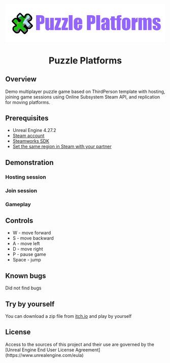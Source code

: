 <p align="center">
	<img src="Images/Splash.png" alt="Puzzle Platforms logo">
</p>
<h1 align="center">Puzzle Platforms</h1>

<h2>Overview</h2>
Demo multiplayer puzzle game based on ThirdPerson template with hosting, joining game sessions using Online Subsystem Steam API, and replication for moving platforms.

<h2>Prerequisites</h2>
<ul>
	<li>Unreal Engine 4.27.2
	<li><a href="https://store.steampowered.com/login/">Steam account</a>
	<li><a href="https://docs.unrealengine.com/4.27/en-US/ProgrammingAndScripting/Online/Steam/">Steamworks SDK</a>
	<li><a href="https://youtu.be/OjXTvY-PXxM">Set the same region in Steam with your partner</a>
</ul>

<h2>Demonstration</h2>
<h3>Hosting session</h2>
<h3>Join session</h2>
<h3>Gameplay</h2>

<h2>Controls</h2>
<ul>
	<li>W - move forward
	<li>S - move backward
	<li>A - move left
	<li>D - move right
	<li>P - pause game
	<li>Space - jump
</ul>

<h2>Known bugs</h2>
Did not find bugs

<h2>Try by yourself</h2>
You can download a zip file from <a href="https://psapronov.itch.io/puzzle-platform">itch.io</a> and play by yourself

<h2>License</h2>
Access to the sources of this project and their use are governed by the [Unreal Engine End User License Agreement](https://www.unrealengine.com/eula)
